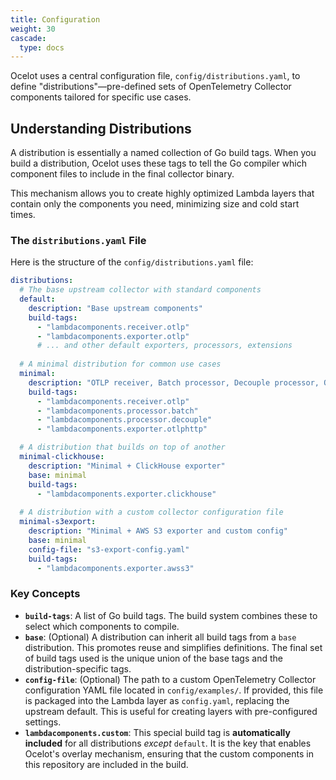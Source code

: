 ```yaml
---
title: Configuration
weight: 30
cascade:
  type: docs
---
```


Ocelot uses a central configuration file, `config/distributions.yaml`, to define "distributions"—pre-defined sets of OpenTelemetry Collector components tailored for specific use cases.

## Understanding Distributions

A distribution is essentially a named collection of Go build tags. When you build a distribution, Ocelot uses these tags to tell the Go compiler which component files to include in the final collector binary.

This mechanism allows you to create highly optimized Lambda layers that contain only the components you need, minimizing size and cold start times.

### The `distributions.yaml` File

Here is the structure of the `config/distributions.yaml` file:

```yaml
distributions:
  # The base upstream collector with standard components
  default:
    description: "Base upstream components"
    build-tags:
      - "lambdacomponents.receiver.otlp"
      - "lambdacomponents.exporter.otlp"
      # ... and other default exporters, processors, extensions
  
  # A minimal distribution for common use cases
  minimal:
    description: "OTLP receiver, Batch processor, Decouple processor, OTLP/HTTP exporter"
    build-tags:
      - "lambdacomponents.receiver.otlp"
      - "lambdacomponents.processor.batch"
      - "lambdacomponents.processor.decouple"
      - "lambdacomponents.exporter.otlphttp"

  # A distribution that builds on top of another
  minimal-clickhouse:
    description: "Minimal + ClickHouse exporter"
    base: minimal
    build-tags:
      - "lambdacomponents.exporter.clickhouse"
    
  # A distribution with a custom collector configuration file
  minimal-s3export:
    description: "Minimal + AWS S3 exporter and custom config"
    base: minimal
    config-file: "s3-export-config.yaml"
    build-tags:
      - "lambdacomponents.exporter.awss3"
```

### Key Concepts

- **`build-tags`**: A list of Go build tags. The build system combines these to select which components to compile.
- **`base`**: (Optional) A distribution can inherit all build tags from a `base` distribution. This promotes reuse and simplifies definitions. The final set of build tags used is the unique union of the base tags and the distribution-specific tags.
- **`config-file`**: (Optional) The path to a custom OpenTelemetry Collector configuration YAML file located in `config/examples/`. If provided, this file is packaged into the Lambda layer as `config.yaml`, replacing the upstream default. This is useful for creating layers with pre-configured settings.
- **`lambdacomponents.custom`**: This special build tag is **automatically included** for all distributions *except* `default`. It is the key that enables Ocelot's overlay mechanism, ensuring that the custom components in this repository are included in the build. 